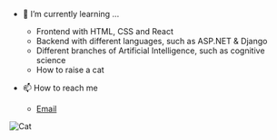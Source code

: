 - 🌱 I’m currently learning ...
    - Frontend with HTML, CSS and React
    - Backend with different languages, such as ASP.NET & Django
    - Different branches of Artificial Intelligence, such as cognitive science
    - How to raise a cat

- 📫 How to reach me
    - [Email](mailto:For.Mohammad.Asadpour@gmail.com)
<!--     - [LinkedIn](https://www.linkedin.com/in/mohammad-asadpour-a00738242/) -->
<!---
AsadpourMohammad/AsadpourMohammad is a ✨ special ✨ repository because its `README.md` (this file) appears on your GitHub profile.
You can click the Preview link to take a look at your changes.
--->
![Cat](https://user-images.githubusercontent.com/107719378/215003518-1df69c02-aee1-4a5e-8a46-b22e9cc3dc28.svg)
